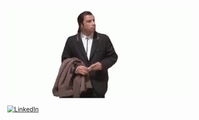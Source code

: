![GIF](https://github.com/xshpakx/xshpakx/blob/main/assets/johntravolta.gif)

[![LinkedIn](https://img.shields.io/badge/-linkedin-black?style=for-the-badge&logo=linkedin&logoColor=0a66c2)](https://www.linkedin.com/in/xshpakx/)